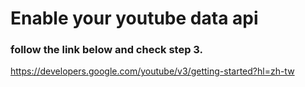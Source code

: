 # Enable your youtube data api

### follow the link below and check step 3.
https://developers.google.com/youtube/v3/getting-started?hl=zh-tw
